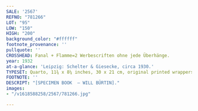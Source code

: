 ```yaml
---
SALE: '2567'
REFNO: "781266"
LOT: "95"
LOW: "150"
HIGH: "200"
background_color: "#ffffff"
footnote_provenance: ''
pullquote: ''
CROSSHEAD: Fanal + Flamme=2 Werbescriften ohne jede Überhänge.
year: 1932
at-a-glance: 'Leipzig: Schelter & Giesecke, circa 1930.'
TYPESET: Quarto, 11¾ x 8¼ inches, 30 x 21 cm, original printed wrappers.
FOOTNOTE: ''
DESCRIPT: "[SPECIMEN BOOK  — WILL BÜRTIN]."
images:
- "/v1618588258/2567/781266.jpg"

---
```

